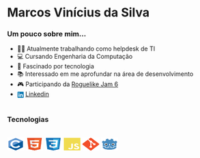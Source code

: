 # **Marcos Vinícius da Silva**

### Um pouco sobre mim...

- 🙇‍♂️ Atualmente trabalhando como helpdesk de TI<br>
- 💻 Cursando Engenharia da Computação<br>
- 🎇 Fascinado por tecnologia<br>
- 📚 Interessado em me aprofundar na área de desenvolvimento<br>
- 🎮 Participando da <a href="https://itch.io/jam/roguelike-jam-6">Roguelike Jam 6</a><br>
- <img align="center" alt="Linkedin" height="15" width="15" src="https://raw.githubusercontent.com/devicons/devicon/master/icons/linkedin/linkedin-original.svg">  <a href="https://www.linkedin.com/in/marcosvinicius-da-silva/">Linkedin</a><br><br>

### Tecnologias
<div style="display: inline_block"><br>
  <img align="center" alt="C" height="30" width="40" src="https://raw.githubusercontent.com/devicons/devicon/master/icons/c/c-original.svg">
  <img align="center" alt="HTML" height="30" width="40" src="https://raw.githubusercontent.com/devicons/devicon/master/icons/html5/html5-original.svg">
  <img align="center" alt="CSS" height="30" width="40" src="https://raw.githubusercontent.com/devicons/devicon/master/icons/css3/css3-original.svg">
  <img align="center" alt="Js" height="30" width="40" src="https://raw.githubusercontent.com/devicons/devicon/master/icons/javascript/javascript-plain.svg">
  <img align="center" alt="Git" height="30" width="40" src="https://raw.githubusercontent.com/devicons/devicon/master/icons/git/git-original.svg">
  <img align="center" alt="Godot" height="30" width="40" src="https://raw.githubusercontent.com/devicons/devicon/master/icons/godot/godot-original.svg">
</div>
